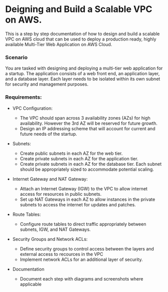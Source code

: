 # Deigning and Build a Scalable VPC on AWS.
This is a step by step documentation of how to design and build a scalable VPC on AWS cloud that can be used to deploy a production ready, highly available Multi-Tier Web Application on AWS Cloud.

### Scenario
You are tasked with designing and deploying a multi-tier web application for a startup. The application consists of a web front end, an application layer, and a database layer. Each layer needs to be isolated within its own subnet for security and management purposes.

### Requirements:
- VPC Configuration:
   - The VPC should span across 3 availability zones (AZs) for high availability. However the 3rd AZ will be reserved for future growth.
   - Design an IP addressing scheme that will account for current and future needs of the startup.
   
- Subnets:
  - Create public subnets in each AZ for the web tier.
  - Create private subnets in each AZ for the application tier.
  - Create private subnets in each AZ for the database tier.
Each subnet should be appropriately sized to accommodate potential scaling.

- Internet Gateway and NAT Gateway:
  - Attach an Internet Gateway (IGW) to the VPC to allow internet access for resources in public subnets.
  - Set up NAT Gateways in each AZ to allow instances in the private subnets to access the internet for updates and patches.

- Route Tables:
  - Configure route tables to direct traffic appropriately between subnets, IGW, and NAT Gateways.
    
- Security Groups and Network ACLs:
  - Define security groups to control access between the layers and external access to recources in the VPC
  - Implement network ACLs for an additional layer of security.
- Documentation
  - Document each step with diagrams and screenshots where applicable   
